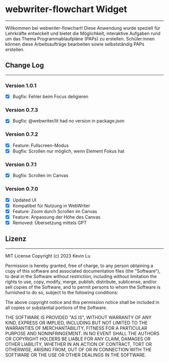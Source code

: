 # webwriter-flowchart Widget

---

Willkommen bei webwriter-flowchart! Diese Anwendung wurde speziell für Lehrkräfte entwickelt
und bietet die Möglichkeit, interaktive Aufgaben rund um das Thema Programmablaufpläne
(PAPs) zu erstellen. Schüler:innen können diese Arbeitsaufträge bearbeiten sowie
selbstständig PAPs erstellen.

## Change Log

---

### Version 1.0.1

-   [x] Bugfix: Fehler beim Focus deligieren

### Version 0.7.3

-   [x] Bugfix: @webwriter/lit had no version in package.json

### Version 0.7.2

-   [x] Feature: Fullscreen-Modus
-   [x] Bugfix: Scrollen nur möglich, wenn Element Fokus hat

### Version 0.7.1

-   [x] Bugfix: Scrollen im Canvas

### Version 0.7.0

-   [x] Updated UI
-   [x] Kompatibel für Nutzung in WebWriter
-   [x] Feature: Zoom durch Scrollen im Canvas
-   [x] Feature: Anpassung der Höhe des Canvas
-   [x] Removed: Übersetzung mittels GPT

## Lizenz

---

MIT License
Copyright (c) 2023 Kevin Lu

Permission is hereby granted, free of charge, to any person obtaining a copy
of this software and associated documentation files (the "Software"), to deal
in the Software without restriction, including without limitation the rights
to use, copy, modify, merge, publish, distribute, sublicense, and/or sell
copies of the Software, and to permit persons to whom the Software is
furnished to do so, subject to the following conditions:

The above copyright notice and this permission notice shall be included in all
copies or substantial portions of the Software.

THE SOFTWARE IS PROVIDED "AS IS", WITHOUT WARRANTY OF ANY KIND, EXPRESS OR
IMPLIED, INCLUDING BUT NOT LIMITED TO THE WARRANTIES OF MERCHANTABILITY,
FITNESS FOR A PARTICULAR PURPOSE AND NONINFRINGEMENT. IN NO EVENT SHALL THE
AUTHORS OR COPYRIGHT HOLDERS BE LIABLE FOR ANY CLAIM, DAMAGES OR OTHER
LIABILITY, WHETHER IN AN ACTION OF CONTRACT, TORT OR OTHERWISE, ARISING FROM,
OUT OF OR IN CONNECTION WITH THE SOFTWARE OR THE USE OR OTHER DEALINGS IN THE
SOFTWARE.
